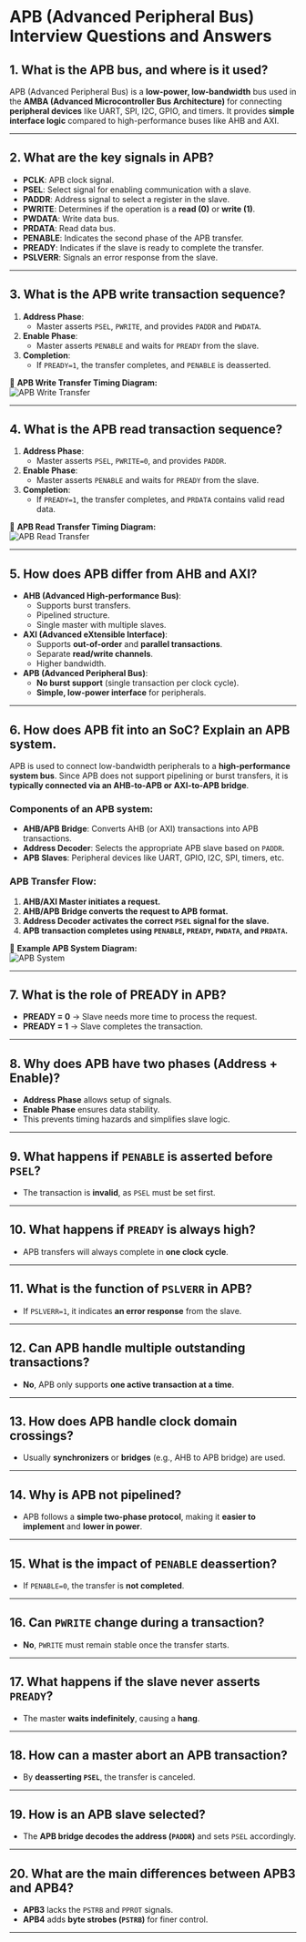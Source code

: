 # APB (Advanced Peripheral Bus) Interview Questions and Answers

## 1. What is the APB bus, and where is it used?
APB (Advanced Peripheral Bus) is a **low-power, low-bandwidth** bus used in the **AMBA (Advanced Microcontroller Bus Architecture)** for connecting **peripheral devices** like UART, SPI, I2C, GPIO, and timers. It provides **simple interface logic** compared to high-performance buses like AHB and AXI.

---

## 2. What are the key signals in APB?
- **PCLK**: APB clock signal.
- **PSEL**: Select signal for enabling communication with a slave.
- **PADDR**: Address signal to select a register in the slave.
- **PWRITE**: Determines if the operation is a **read (0)** or **write (1)**.
- **PWDATA**: Write data bus.
- **PRDATA**: Read data bus.
- **PENABLE**: Indicates the second phase of the APB transfer.
- **PREADY**: Indicates if the slave is ready to complete the transfer.
- **PSLVERR**: Signals an error response from the slave.

---

## 3. What is the APB write transaction sequence?
1. **Address Phase**:
   - Master asserts `PSEL`, `PWRITE`, and provides `PADDR` and `PWDATA`.
2. **Enable Phase**:
   - Master asserts `PENABLE` and waits for `PREADY` from the slave.
3. **Completion**:
   - If `PREADY=1`, the transfer completes, and `PENABLE` is deasserted.

📌 **APB Write Transfer Timing Diagram:**  
![APB Write Transfer](images/apb_write.png)

---

## 4. What is the APB read transaction sequence?
1. **Address Phase**:
   - Master asserts `PSEL`, `PWRITE=0`, and provides `PADDR`.
2. **Enable Phase**:
   - Master asserts `PENABLE` and waits for `PREADY` from the slave.
3. **Completion**:
   - If `PREADY=1`, the transfer completes, and `PRDATA` contains valid read data.

📌 **APB Read Transfer Timing Diagram:**  
![APB Read Transfer](images/apb_read.png)

---

## 5. How does APB differ from AHB and AXI?
- **AHB (Advanced High-performance Bus)**:
  - Supports burst transfers.
  - Pipelined structure.
  - Single master with multiple slaves.
- **AXI (Advanced eXtensible Interface)**:
  - Supports **out-of-order** and **parallel transactions**.
  - Separate **read/write channels**.
  - Higher bandwidth.
- **APB (Advanced Peripheral Bus)**:
  - **No burst support** (single transaction per clock cycle).
  - **Simple, low-power interface** for peripherals.

---

## 6. How does APB fit into an SoC? Explain an APB system.
APB is used to connect low-bandwidth peripherals to a **high-performance system bus**. Since APB does not support pipelining or burst transfers, it is **typically connected via an AHB-to-APB or AXI-to-APB bridge**.

### Components of an APB system:
- **AHB/APB Bridge**: Converts AHB (or AXI) transactions into APB transactions.
- **Address Decoder**: Selects the appropriate APB slave based on `PADDR`.
- **APB Slaves**: Peripheral devices like UART, GPIO, I2C, SPI, timers, etc.

### APB Transfer Flow:
1. **AHB/AXI Master initiates a request.**
2. **AHB/APB Bridge converts the request to APB format.**
3. **Address Decoder activates the correct `PSEL` signal for the slave.**
4. **APB transaction completes using `PENABLE`, `PREADY`, `PWDATA`, and `PRDATA`.**

📌 **Example APB System Diagram:**  
![APB System](images/apb_system.png)

---

## 7. What is the role of PREADY in APB?
- **PREADY = 0** → Slave needs more time to process the request.
- **PREADY = 1** → Slave completes the transaction.

---

## 8. Why does APB have two phases (Address + Enable)?
- **Address Phase** allows setup of signals.
- **Enable Phase** ensures data stability.
- This prevents timing hazards and simplifies slave logic.

---

## 9. What happens if `PENABLE` is asserted before `PSEL`?
- The transaction is **invalid**, as `PSEL` must be set first.

---

## 10. What happens if `PREADY` is always high?
- APB transfers will always complete in **one clock cycle**.

---

## 11. What is the function of `PSLVERR` in APB?
- If `PSLVERR=1`, it indicates **an error response** from the slave.

---

## 12. Can APB handle multiple outstanding transactions?
- **No**, APB only supports **one active transaction at a time**.

---

## 13. How does APB handle clock domain crossings?
- Usually **synchronizers** or **bridges** (e.g., AHB to APB bridge) are used.

---

## 14. Why is APB not pipelined?
- APB follows a **simple two-phase protocol**, making it **easier to implement** and **lower in power**.

---

## 15. What is the impact of `PENABLE` deassertion?
- If `PENABLE=0`, the transfer is **not completed**.

---

## 16. Can `PWRITE` change during a transaction?
- **No**, `PWRITE` must remain stable once the transfer starts.

---

## 17. What happens if the slave never asserts `PREADY`?
- The master **waits indefinitely**, causing a **hang**.

---

## 18. How can a master abort an APB transaction?
- By **deasserting `PSEL`**, the transfer is canceled.

---

## 19. How is an APB slave selected?
- The **APB bridge decodes the address (`PADDR`)** and sets `PSEL` accordingly.

---

## 20. What are the main differences between **APB3 and APB4**?
- **APB3** lacks the `PSTRB` and `PPROT` signals.
- **APB4** adds **byte strobes (`PSTRB`)** for finer control.

---